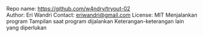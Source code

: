 Repo name: https://github.com/w4ndry/tryout-02 <br>
Author: Eri Wandri
Contact: eriwandri@gmail.com
License: MIT
Menjalankan program
Tampilan saat program dijalankan
Keterangan-keterangan lain yang diperlukan